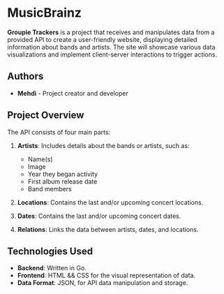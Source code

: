 # MusicBrainz

**Groupie Trackers** is a project that receives and manipulates data from a provided API to create a user-friendly website, displaying detailed information about bands and artists. The site will showcase various data visualizations and implement client-server interactions to trigger actions.


## Authors

- **Mehdi** - Project creator and developer

## Project Overview

The API consists of four main parts:
1. **Artists**: Includes details about the bands or artists, such as:
   - Name(s)
   - Image
   - Year they began activity
   - First album release date
   - Band members

2. **Locations**: Contains the last and/or upcoming concert locations.

3. **Dates**: Contains the last and/or upcoming concert dates.

4. **Relations**: Links the data between artists, dates, and locations.


## Technologies Used

- **Backend**: Written in Go.
- **Frontend**: HTML && CSS for the visual representation of data.
- **Data Format**: JSON, for API data manipulation and storage.
